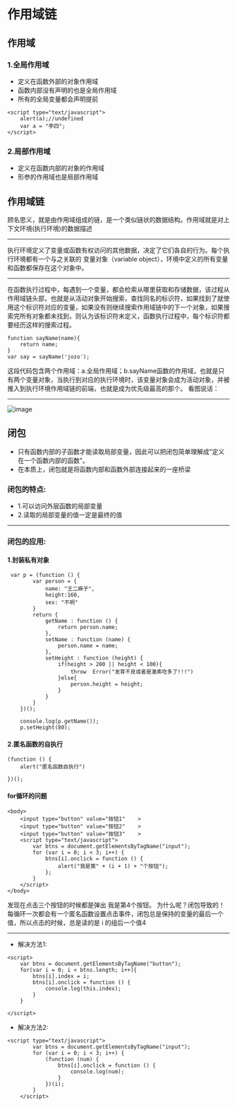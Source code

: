# 作用域链
## 作用域
### 1.全局作用域
- 定义在函数外部的对象作用域
- 函数内部没有声明的也是全局作用域
- 所有的全局变量都会声明提前

```
<script type="text/javascript">
  	alert(a);//undefined
	var a = "李四";
</script>
```
###  2.局部作用域
- 定义在函数内部的对象的作用域
- 形参的作用域也是局部作用域
## 作用域链
顾名思义，就是由作用域组成的链，是一个类似链状的数据结构。作用域就是对上下文环境(执行环境)的数据描述

---
执行环境定义了变量或函数有权访问的其他数据，决定了它们各自的行为。每个执行环境都有一个与之关联的 变量对象（variable object），环境中定义的所有变量和函数都保存在这个对象中。

---
 在函数执行过程中，每遇到一个变量，都会检索从哪里获取和存储数据，该过程从作用域链头部，也就是从活动对象开始搜索，查找同名的标识符，如果找到了就使用这个标识符对应的变量，如果没有则继续搜索作用域链中的下一个对象，如果搜索完所有对象都未找到，则认为该标识符未定义，函数执行过程中，每个标识符都要经历这样的搜索过程。
 
```
function sayName(name){
    return name;
}
var say = sayName('jozo');
```
这段代码包含两个作用域：a.全局作用域；b.sayName函数的作用域，也就是只有两个变量对象，当执行到对应的执行环境时，该变量对象会成为活动对象，并被推入到执行环境作用域链的前端，也就是成为优先级最高的那个。 看图说话：

---
![image](http://note.youdao.com/noteshare?id=7fe5b75759604e63137b48bcb46b517e&sub=69814A2E14CB47E085673ABE6343C48A)
## 闭包
- 只有函数内部的子函数才能读取局部变量，因此可以把闭包简单理解成"定义在一个函数内部的函数"。
- 在本质上，闭包就是将函数内部和函数外部连接起来的一座桥梁

### 闭包的特点:
- 1.可以访问外层函数的局部变量
- 2.读取的局部变量的值一定是最终的值

---
### 闭包的应用:
#### 1.封装私有对象

```
 var p = (function () {
        var person = {
            name: "王二麻子",
            height:160,
            sex: "不明"
        }
        return {
            getName : function () {
                return person.name;
            },
            setName : function (name) {
                person.name = name;
            },
            setHeight : function (height) {
                if(height > 200 || height < 100){
                    throw  Error("发育不良或者是激素吃多了!!!")
                }else{
                    person.height = height;
                }
            }
        }
    })();

    console.log(p.getName());
    p.setHeight(80);
```
#### 2.匿名函数的自执行

```
(function () {
	alert("匿名函数自执行")
    
})();
```
#### for循环的问题

```
<body>
	<input type="button" value="按钮1"	>
	<input type="button" value="按钮2"	>
	<input type="button" value="按钮3"	>
	<script type="text/javascript">
		var btns = document.getElementsByTagName("input");
		for (var i = 0; i < 3; i++) {
			btns[i].onclick = function () {
				alert("我是第" + (i + 1) + "个按钮");
			};
		}
	</script>
</body>
```
发现在点击三个按钮的时候都是弹出 我是第4个按钮。	为什么呢？闭包导致的！ 每循环一次都会有一个匿名函数设置点击事件，闭包总是保持的变量的最后一个值，所以点击的时候，总是读的是 i 的组后一个值4

---
- 解决方法1:

```
<script>
    var btns = document.getElementsByTagName("button");
    for(var i = 0; i < btns.length; i++){
        btns[i].index = i;
        btns[i].onclick = function () {
            console.log(this.index);
        }
    }

</script>
```
- 解决方法2:
 
```
<script type="text/javascript">
		var btns = document.getElementsByTagName("input");
		for (var i = 0; i < 3; i++) {	
			(function (num) {
				btns[i].onclick = function () {
					console.log(num);
				}
			})(i);
		}
	</script>
```


